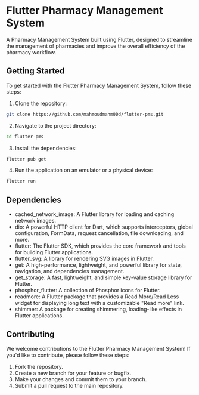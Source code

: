 # Flutter Pharmacy Management System

A Pharmacy Management System built using Flutter, designed to streamline the management of pharmacies and improve the overall efficiency of the pharmacy workflow.

## Getting Started

To get started with the Flutter Pharmacy Management System, follow these steps:

1. Clone the repository:

``` bash
git clone https://github.com/mahmoudmahm00d/flutter-pms.git
```

2. Navigate to the project directory:

``` bash
cd flutter-pms
```

3. Install the dependencies:

``` bash
flutter pub get
```

4. Run the application on an emulator or a physical device:

``` bash
flutter run
```

## Dependencies

- cached_network_image: A Flutter library for loading and caching network images.
- dio: A powerful HTTP client for Dart, which supports interceptors, global configuration, FormData, request cancellation, file downloading, and more.
- flutter: The Flutter SDK, which provides the core framework and tools for building Flutter applications.
- flutter_svg: A library for rendering SVG images in Flutter.
- get: A high-performance, lightweight, and powerful library for state, navigation, and dependencies management.
- get_storage: A fast, lightweight, and simple key-value storage library for Flutter.
- phosphor_flutter: A collection of Phosphor icons for Flutter.
- readmore: A Flutter package that provides a Read More/Read Less widget for displaying long text with a customizable "Read more" link.
- shimmer: A package for creating shimmering, loading-like effects in Flutter applications.

## Contributing

We welcome contributions to the Flutter Pharmacy Management System! If you'd like to contribute, please follow these steps:

1. Fork the repository.
2. Create a new branch for your feature or bugfix.
3. Make your changes and commit them to your branch.
4. Submit a pull request to the main repository.

